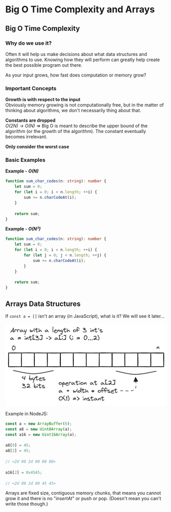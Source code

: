 # Big O Time Complexity and Arrays

## Big O Time Complexity

### Why do we use it?

Often it will help us make decisions about what data structures and algorithms to use. Knowing how they will perform can greatly help create the best possible program out there.

As your input grows, how fast does computation or memory grow?

### Important Concepts

**Growth is with respect to the input**<br /> Obviously memory growing is not computationally free, but in the matter of thinking about algorithms, we don't necessarily thing about that.

**Constants are dropped**<br />_O(2N)_ -> _O(N)_ => Big O is meant to describe the upper bound of the algorithm (or the growth of the algorithm). The constant eventually becomes irrelevant.

**Only consider the worst case**<br />

### Basic Examples

**Example - _O(N)_**

```typescript
function sum_char_codes(n: string): number {
    let sum = 0;
    for (let i = 0; i < n.length; ++i) {
        sum += n.charCodeAt(i);
    }

    return sum;
}
```

**Example - _O(N²)_**

```typescript
function sum_char_codes(n: string): number {
    let sum = 0;
    for (let i = 0; i < n.length; ++i) {
        for (let j = 0; j < n.length; ++j) {
            sum += n.charCodeAt(i);
        }
    }

    return sum;
}
```

## Arrays Data Structures

If `const a = []` isn't an array (in JavaScript), what is it? We will see it later...

![array](./images/array.excalidraw.png)

Example in NodeJS:

```javascript
const a = new ArrayBuffer(6);
const a8 = new Uint8Array(a);
const a16 = new Uint16Array(a);

a8[0] = 45;
a8[2] = 45;

// <2d 00 2d 00 00 00>

a16[2] = 0x4545;

// <2d 00 2d 00 45 45>
```

Arrays are fixed size, contiguous memory chunks, that means you cannot grow it and there is no "_insertAt_" or push or pop. (Doesn't mean you can't write those though.)
